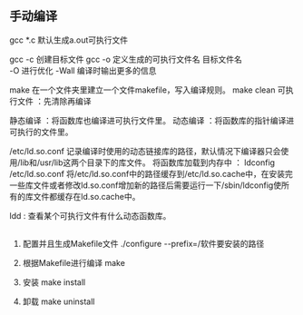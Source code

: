 ## 手动编译
gcc *.c 默认生成a.out可执行文件

gcc -c 创建目标文件
gcc -o 定义生成的可执行文件名 目标文件名  
-O 进行优化 
-Wall 编译时输出更多的信息

make  在一个文件夹里建立一个文件makefile，写入编译规则。
make clean 可执行文件 ：先清除再编译


静态编译 ：将函数库也编译进可执行文件里。
动态编译 ：将函数库的指针编译进可执行的文件里。


/etc/ld.so.conf 记录编译时使用的动态链接库的路径，默认情况下编译器只会使用/lib和/usr/lib这两个目录下的库文件。
将函数库加载到内存中 ： ldconfig  /etc/ld.so.conf
将/etc/ld.so.conf中的路径缓存到/etc/ld.so.cache中，在安装完一些库文件或者修改ld.so.conf增加新的路径后需要运行一下/sbin/ldconfig使所有的库文件都缓存在ld.so.cache中。


ldd : 查看某个可执行文件有什么动态函数库。


## 
1. 配置并且生成Makefile文件
./configure
 --prefix=/软件要安装的路径
2. 根据Makefile进行编译
make
3. 安装
make install

4. 卸载
make uninstall




